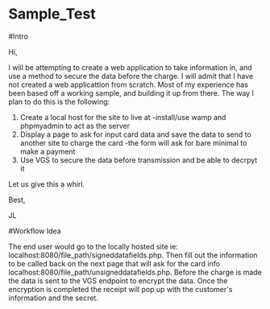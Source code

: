# Sample_Test

#Intro

Hi,

I will be attempting to create a web application to take information in, and use a method to secure the data before the charge. I will admit that I have not created a web applicattion from scratch. Most of my experience has been based off a working sample, and building it up from there. The way I plan to do this is the following:

1. Create a local host for the site to live at
  -install/use wamp and phpmyadmin to act as the server
2. Display a page to ask for input card data and save the data to send to another site to charge the card
  -the form will ask for bare minimal to make a payment
3. Use VGS to secure the data before transmission and be able to decrpyt it

Let us give this a whirl. 

Best,

JL

#Workflow Idea

The end user would go to the locally hosted site ie: localhost:8080/file_path/signeddatafields.php. Then fill out the information to be called back on the next page that will ask for the card info localhost:8080/file_path/unsigneddatafields.php. Before the charge is made the data is sent to the VGS endpoint to encrypt the data. Once the encryption is completed the receipt will pop up with the customer's information and the secret. 
